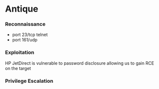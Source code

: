 # Antique

### Reconnaissance

- port 23/tcp telnet
- port 161/udp

### Exploitation

HP JetDirect is vulnerable to password disclosure allowing us to gain RCE on the target

### Privilege Escalation


